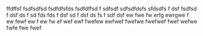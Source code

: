 ffdffsf
fsdfsdfsd
fsdfdfsfds
fsdfdffsd
f
sdfsdf
sdfsdfdsfs
sfdsdfs
f
dsf
fsdfsd
f
dsf
ds
f
sd
fds
fds
f
dsf
sd
f
dsf
ds
fs
f
sdf
dsf
ew
fwe
fw
erfg
ewrgwe
f
ew
fewf
ew
f
ew
fw
ef
wef
ewf
fwefew
ewfwef
fwefwe
fwefwef
fwef
wefwe
fwfe
fwe
fwef

